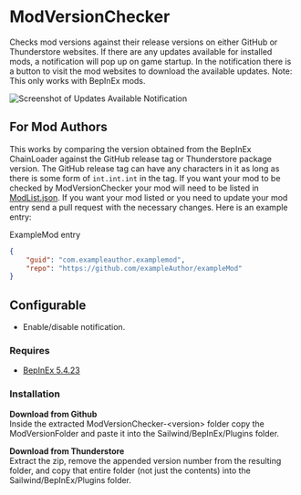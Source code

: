 # ModVersionChecker

Checks mod versions against their release versions on either GitHub or Thunderstore websites. 
If there are any updates available for installed mods, a notification will pop up on game startup. 
In the notification there is a button to visit the mod websites to download the available updates. 
Note: This only works with BepInEx mods. 

![Screenshot of Updates Available Notification](https://github.com/bryon82/SailwindModVersionChecker/blob/main/Screenshots/ModVersionChecker.png)  

## For Mod Authors

This works by comparing the version obtained from the BepInEx ChainLoader against the GitHub release 
tag or Thunderstore package version. The GitHub release tag can have any characters in it as long as 
there is some form of `int.int.int` in the tag. If you want your mod to be checked by 
ModVersionChecker your mod will need to be listed in [ModList.json](https://github.com/bryon82/SailwindModVersionChecker/blob/main/ModList.json). 
If you want your mod listed or you need to update your mod entry send a pull request with the necessary changes. 
Here is an example entry:

ExampleMod entry
```json
{
    "guid": "com.exampleauthor.examplemod",
    "repo": "https://github.com/exampleAuthor/exampleMod"
}

```

## Configurable

* Enable/disable notification.

### Requires

* [BepInEx 5.4.23](https://github.com/BepInEx/BepInEx/releases)

### Installation

**Download from Github**  
Inside the extracted ModVersionChecker-\<version\> folder copy the ModVersionFolder and  paste it into the Sailwind/BepInEx/Plugins folder.

**Download from Thunderstore**  
Extract the zip, remove the appended version number from the resulting folder, and copy that entire folder (not just the contents) into the Sailwind/BepInEx/Plugins folder. 